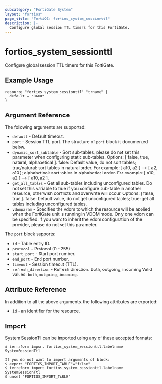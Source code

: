 ```yaml
---
subcategory: "FortiGate System"
layout: "fortios"
page_title: "FortiOS: fortios_system_sessionttl"
description: |-
  Configure global session TTL timers for this FortiGate.
---
```


# fortios_system_sessionttl
Configure global session TTL timers for this FortiGate.

## Example Usage

```hcl
resource "fortios_system_sessionttl" "trname" {
  default = "3600"
}
```

## Argument Reference

The following arguments are supported:

* `default` - Default timeout.
* `port` - Session TTL port. The structure of `port` block is documented below.
* `dynamic_sort_subtable` - Sort sub-tables, please do not set this parameter when configuring static sub-tables. Options: [ false, true, natural, alphabetical ]. false: Default value, do not sort tables; true/natural: sort tables in natural order. For example: [ a10, a2 ] --> [ a2, a10 ]; alphabetical: sort tables in alphabetical order. For example: [ a10, a2 ] --> [ a10, a2 ].
* `get_all_tables` - Get all sub-tables including unconfigured tables. Do not set this variable to true if you configure sub-table in another resource, otherwish conflicts and overwrite will occur. Options: [ false, true ]. false: Default value, do not get unconfigured tables; true: get all tables including unconfigured tables. 
* `vdomparam` - Specifies the vdom to which the resource will be applied when the FortiGate unit is running in VDOM mode. Only one vdom can be specified. If you want to inherit the vdom configuration of the provider, please do not set this parameter.

The `port` block supports:

* `id` - Table entry ID.
* `protocol` - Protocol (0 - 255).
* `start_port` - Start port number.
* `end_port` - End port number.
* `timeout` - Session timeout (TTL).
* `refresh_direction` - Refresh direction: Both, outgoing, incoming Valid values: `both`, `outgoing`, `incoming`.


## Attribute Reference

In addition to all the above arguments, the following attributes are exported:
* `id` - an identifier for the resource.

## Import

System SessionTtl can be imported using any of these accepted formats:
```
$ terraform import fortios_system_sessionttl.labelname SystemSessionTtl

If you do not want to import arguments of block:
$ export "FORTIOS_IMPORT_TABLE"="false"
$ terraform import fortios_system_sessionttl.labelname SystemSessionTtl
$ unset "FORTIOS_IMPORT_TABLE"
```

